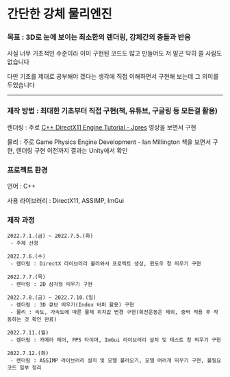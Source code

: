 # 간단한 강체 물리엔진  

### 목표 : 3D로 눈에 보이는 최소한의 렌더링, 강체간의 충돌과 반응

사실 너무 기초적인 수준이라 이미 구현된 코드도 많고 만들어도 저 말곤 딱히 쓸 사람도 없습니다

다만 기초를 제대로 공부해야 겠다는 생각에 직접 이해하면서 구현해 보는데 그 의미를 두었습니다
___
### 제작 방법 : 최대한 기초부터 직접 구현(책, 유튜브, 구글링 등 모든걸 활용)

렌더링 : 주로 [C++ DirectX11 Engine Tutorial - Jpres](https://www.youtube.com/watch?v=gQIG77PfLgo&list=PLcacUGyBsOIBlGyQQWzp6D1Xn6ZENx9Y2) 영상을 보면서 구현
  
물리 : 주로 Game Physics Engine Development - Ian Millington 책을 보면서 구현, 렌더링 구현 이전까지 결과는 Unity에서 확인

### 프로젝트 환경  

언어 : C++

사용 라이브러리 : DirectX11, ASSIMP, ImGui

### 제작 과정
```
2022.7.1.(금) ~ 2022.7.5.(화)
 - 주제 선정
```
```
2022.7.6.(수)
 - 렌더링 : DirectX 라이브러리 불러와서 프로젝트 생성, 윈도우 창 띄우기 구현
```
```
2022.7.7.(목)
 - 렌더링 : 2D 삼각형 띄우기 구현
```
```
2022.7.8.(금) ~ 2022.7.10.(일)
 - 렌더링 : 3D 큐브 띄우기(Index 버퍼 활용) 구현
 - 물리 : 속도, 가속도에 따른 물체 위치값 변경 구현(회전운동은 제외, 중력 적용 후 작동하는 것 확인 완료)
```
```
2022.7.11.(월)
 - 렌더링 : 카메라 제어, FPS 타이머, ImGui 라이브러리 설치 및 테스트 창 띄우기 구현
```
```
2022.7.12.(화)
 - 렌더링 : ASSIMP 라이브러리 설치 및 모델 불러오기, 모델 여러개 띄우기 구현, 불필요 코드 일부 정리
```
